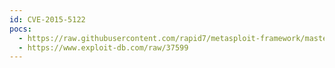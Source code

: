```yaml
---
id: CVE-2015-5122
pocs:
  - https://raw.githubusercontent.com/rapid7/metasploit-framework/master/modules/exploits/multi/browser/adobe_flash_opaque_background_uaf.rb
  - https://www.exploit-db.com/raw/37599
---
```


